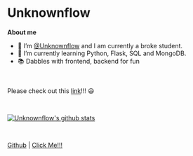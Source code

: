 <h1>Unknownflow</h1>

**About me**
- 👋 I’m <a href="https://github.com/Unknownflow" target="_blank">@Unknownflow</a> and I am currently a broke student.
- 🌱 I’m currently learning Python, Flask, SQL and MongoDB.
- 📚 Dabbles with frontend, backend for fun
<br/>

<p> 
  Please check out this <a href="https://www.youtube.com/watch?v=dQw4w9WgXcQ" target="_blank">link</a>!!! 😃
</p>
<br/>

<p align="left">
  <a href="https://github.com/Unknownflow"><img src="https://github-readme-stats.vercel.app/api?username=Unknownflow&hide_border=true&show_icons=true" alt="Unknownflow's github stats"></a>
</p>
<br/>

<p>
  <a href="https://github.com/Unknownflow" target="_blank">Github</a> | <a href="https://www.youtube.com/watch?v=dQw4w9WgXcQ" target="_blank">Click Me!!!</a>
</p>

<!--
**Unknownflow/Unknownflow** is a ✨ _special_ ✨ repository because its `README.md` (this file) appears on your GitHub profile.

Here are some ideas to get you started:

- 🔭 I’m currently working on ...
- 🌱 I’m currently learning ...
- 👯 I’m looking to collaborate on ...
- 🤔 I’m looking for help with ...
- 💬 Ask me about ...
- 📫 How to reach me: ...
- 😄 Pronouns: ...
- ⚡ Fun fact: ...
-->
